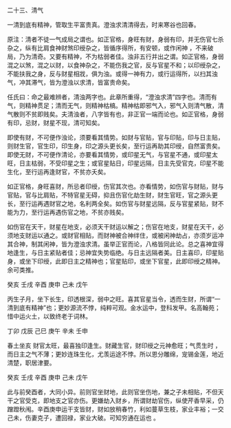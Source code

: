 二十三、清气

一清到底有精神，管取生平富贵真。澄浊求清清得去，时来寒谷也回春。

原注：清者不徒一气成局之谓也。如正官格，身旺有财，身弱有印，并无伤官七杀杂之，纵有比肩食神财煞印绶杂之，皆循序得所，有安顿，或作闲神 ，不来破局，乃为清奇。又要有精神，不为枯弱者佳。浊非五行并出之谓。如正官格，身弱混之以煞，混之以财，以食神杂之，不能伤我之官，反与官星不和；以印绶杂之，不能扶我之身，反与财星相戕，俱为浊。或得一神有力，或行运得所，以扫其浊气，冲其滞气，皆为澄浊以求清，皆富贵命矣。

任氏曰：命之最难辨者，清浊两字也。此章所重得，“澄浊求清”四字也。清而有气，则精神贯足；清而无气，则精神枯槁。精神枯即邪气入，邪气入则清气散，清气散则不贫即贱矣。夫清浊者，八字皆有也，非正官一端而论也。如正官格，身弱有印，忌财，财星不现，清可知矣。

即使有财，不可便作浊论，须要看其情势。如财与官贴，官与印贴，印与日主贴，则财生官，官生印，印生身，印之源头更长矣，至行运再助其印绶，自然富贵矣。即使无财，不可便作清论，亦要看其情势，或印星无气，与官星不通，或印星太旺，日主枯弱，不受印星之生；或官星贴日，印星远隔，日主先受官克，印星不能生化，至行运再逢财官，不贫亦夭矣。

如正官格，身旺喜财，所忌者印绶，伤官其次也。亦看情势，如伤官与财贴，财与官贴，官与比肩贴，不特官星无碍，抑且伤官化劫生财，财生官旺，官之源头更长，至行运再遇财官之地，名利两全矣。如伤官与财星远隔，反与官星紧贴，财不能为力，至行运再遇伤官之地，不贫亦贱矣。

如伤官在天干，财星在地支，必须天干财运以解之；伤官在地支，财星在天干，必须地支财运以通之。或财官相贴，而财神被合神绊住，或被闲神劫占，亦须岁运冲其合神，制其闲神，皆为澄浊求清。虽举正官而论，八格皆同此论。总之喜神宜得地逢生，与日主紧贴者佳；忌神宜失势临绝。与日主远隔者美。日主喜印，印星贴身，或坐下印绶，此即日主之精神也；官星贴印，或坐下官星，此即印绶之精神。余可类推。

癸亥 壬戌 辛酉 庚申 己未 戊午

丙生子月，坐下长生，印透根深，弱中之旺。喜其官星当令，透而生财，所谓“一清到底有精神”也；更妙源流不悖，纯粹可观。金水运中，登科发甲。名高翰苑；惜中运火土，以致终老于词林。

丁卯 戊辰 己巳 庚午 辛未 壬申

春土坐亥 财官太旺，最喜独印逢生。财藏生官，财印绶之元神愈旺；气贯生时 ，而日主之气不薄；更妙连珠生化，尤羡运途不悖。所以恩分雕绵，宠锡金莲，地近清楚，职居津要。

癸亥 壬戌 辛酉 庚申 己未 戊午

此与前癸酉者，大同小异。前则官坐财地，此则官坐伤地，兼之子未相贴，不但天干之官受克，即地支之官亦伤。更嫌劫入财乡，所谓财劫官伤，纵使芹香早采，仍蹭蹬秋闱。辛酉庚申运干支皆财，财如放稍春竹，利如蔓草生枝，家业丰裕；一交己未，伤妻克子，遭回禄，家业大破。可知穷通在运也 。

